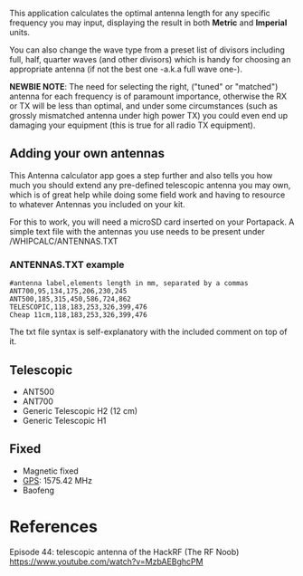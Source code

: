 This application calculates the optimal antenna length for any specific frequency you may input, displaying the result in both **Metric** and **Imperial** units. 

You can also change the wave type from a preset list of divisors including full, half, quarter waves (and other divisors) which is handy for choosing an appropriate antenna (if not the best one -a.k.a full wave one-).

**NEWBIE NOTE**: The need for selecting the right, ("tuned" or "matched") antenna for each frequency is of paramount importance, otherwise the RX or TX will be less than optimal, and under some circumstances (such as grossly mismatched antenna under high power TX) you could even  end up damaging your equipment (this is true for all radio TX equipment).

## Adding your own antennas

This Antenna calculator app goes a step further and also tells you how much you should extend any pre-defined telescopic antenna you may own, which is of great help while doing some field work and having to resource to whatever Antennas you included on your kit.

For this to work, you will need a microSD card inserted on your Portapack. A simple text file with the antennas you use needs to be present under /WHIPCALC/ANTENNAS.TXT

### ANTENNAS.TXT example

```
#antenna label,elements length in mm, separated by a commas
ANT700,95,134,175,206,230,245
ANT500,185,315,450,586,724,862
TELESCOPIC,118,183,253,326,399,476
Cheap 11cm,118,183,253,326,399,476
```

The txt file syntax is self-explanatory with the included comment on top of it.

## Telescopic
* ANT500 
* ANT700
* Generic Telescopic H2 (12 cm)
* Generic Telescopic H1 

## Fixed
* Magnetic fixed 
* [GPS](https://www.aliexpress.com/item/32962871982.html): 1575.42 MHz
* Baofeng

# References
Episode 44: telescopic antenna of the HackRF (The RF Noob)
https://www.youtube.com/watch?v=MzbAEBghcPM